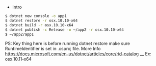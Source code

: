 * Intro

```bash
$ dotnet new console -o app1
$ dotnet restore -r osx.10.10-x64
$ dotnet build -r osx.10.10-x64
$ dotnet publish -c Release -o ~/app2 -r osx.10.10-x64
$ ~/app2/app1
```

PS: Key thing here is before running dotnet restore make sure RuntimeIdentifier is set in .csproj file.
More Info 
https://docs.microsoft.com/en-us/dotnet/articles/core/rid-catalog __
Ex:    <RuntimeIdentifiers>osx.10.11-x64</RuntimeIdentifiers>

